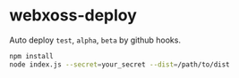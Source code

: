 # webxoss-deploy

Auto deploy `test`, `alpha`, `beta` by github hooks.

```bash
npm install
node index.js --secret=your_secret --dist=/path/to/dist
```
